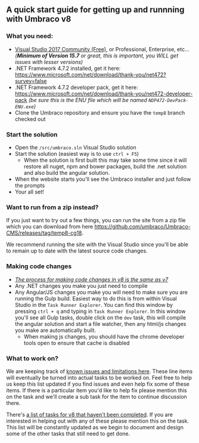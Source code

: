## A quick start guide for getting up and runnning with Umbraco v8

### What you need:

* [Visual Studio 2017 Community (Free)](https://www.visualstudio.com/vs/community/), or Professional, Enterprise, etc... _(**Minimum of Version 15.7** or great, this is important, you WILL get issues with lesser versions)_
* .NET Framework 4.7.2 installed, get it here: https://www.microsoft.com/net/download/thank-you/net472?survey=false
* .NET Framework 4.7.2 developer pack, get it here: https://www.microsoft.com/net/download/thank-you/net472-developer-pack _(be sure this is the ENU file which will be named `NDP472-DevPack-ENU.exe`)_
* Clone the Umbraco repository and ensure you have the `temp8` branch checked out

### Start the solution

* Open the `/src/umbraco.sln` Visual Studio solution
* Start the solution (easiest way is to use `ctrl + F5`)
  * When the solution is first built this may take some time since it will restore all nuget, npm and bower packages, build the .net solution and also build the angular solution.
* When the website starts you'll see the Umbraco installer and just follow the prompts
* Your all set!

### Want to run from a zip instead?

If you just want to try out a few things, you can run the site from a zip file which you can download from here https://github.com/umbraco/Umbraco-CMS/releases/tag/temp8-cg18. 

We recommend running the site with the Visual Studio since you'll be able to remain up to date with the latest source code changes.

### Making code changes

* _[The process for making code changes in v8 is the same as v7](https://github.com/umbraco/Umbraco-CMS/blob/dev-v7/docs/CONTRIBUTING.md)_
* Any .NET changes you make you just need to compile
* Any Angular/JS changes you make you will need to make sure you are running the Gulp build. Easiest way to do this is from within Visual Studio in the `Task Runner Explorer`. You can find this window by pressing `ctrl + q` and typing in `Task Runner Explorer`. In this window you'll see all Gulp tasks, double click on the `dev` task, this will compile the angular solution and start a file watcher, then any html/js changes you make are automatically built.  
  * When making js changes, you should have the chrome developer tools open to ensure that cache is disabled

### What to work on?

We are keeping track of [known issues and limitations here](http://issues.umbraco.org/issue/U4-11279). These line items will eventually be turned into actual tasks to be worked on. Feel free to help us keep this list updated if you find issues and even help fix some of these items. If there is a particular item you'd like to help fix please mention this on the task and we'll create a sub task for the item to continue discussion there.

There's [a list of tasks for v8 that haven't been completed](http://issues.umbraco.org/issues/U4?q=Due+in+version%3A+8.0.0+%23Unresolved+). If you are interested in helping out with any of these please mention this on the task. This list will be constantly updated as we begin to document and design some of the other tasks that still need to get done.

